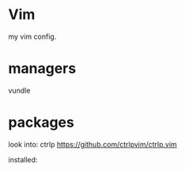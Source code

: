 # Vim
my vim config.


# managers
vundle 

# packages
look into:
ctrlp https://github.com/ctrlpvim/ctrlp.vim

installed:
